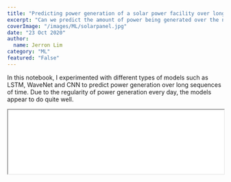 ```yaml
---
title: "Predicting power generation of a solar power facility over long time sequences"
excerpt: "Can we predict the amount of power being generated over the next few days?"
coverImage: "/images/ML/solarpanel.jpg"
date: "23 Oct 2020"
author:
  name: Jerron Lim
category: "ML"
featured: "False"
---
```


In this notebook, I experimented with different types of models such as LSTM, WaveNet and CNN to predict power generation over long sequences of time. Due to the regularity of power generation every day, the models appear to do quite well.

<iframe src="/html_files/solar-gen.html" onload="this.style.height=(this.contentWindow.document.body.scrollHeight+20)+'px';" style="width:100%"></iframe>
